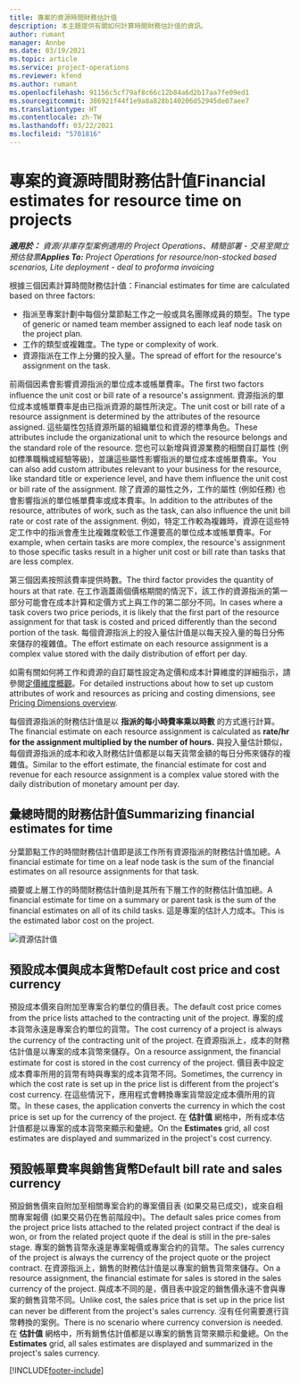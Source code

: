 ```yaml
---
title: 專案的資源時間財務估計值
description: 本主題提供有關如何計算時間財務估計值的資訊。
author: rumant
manager: Annbe
ms.date: 03/19/2021
ms.topic: article
ms.service: project-operations
ms.reviewer: kfend
ms.author: rumant
ms.openlocfilehash: 91156c5cf79af8c66c12b84a6d2b17aa7fe09ed1
ms.sourcegitcommit: 386921f44f1e9a8a828b140206d52945de07aee7
ms.translationtype: HT
ms.contentlocale: zh-TW
ms.lasthandoff: 03/22/2021
ms.locfileid: "5701816"
---
```

# <a name="financial-estimates-for-resource-time-on-projects"></a><span data-ttu-id="955e9-103">專案的資源時間財務估計值</span><span class="sxs-lookup"><span data-stu-id="955e9-103">Financial estimates for resource time on projects</span></span>

<span data-ttu-id="955e9-104">_**適用於：** 資源/非庫存型案例適用的 Project Operations、精簡部署 - 交易至開立預估發票_</span><span class="sxs-lookup"><span data-stu-id="955e9-104">_**Applies To:** Project Operations for resource/non-stocked based scenarios, Lite deployment - deal to proforma invoicing_</span></span>

<span data-ttu-id="955e9-105">根據三個因素計算時間財務估計值：</span><span class="sxs-lookup"><span data-stu-id="955e9-105">Financial estimates for time are calculated based on three factors:</span></span> 

- <span data-ttu-id="955e9-106">指派至專案計劃中每個分葉節點工作之一般或具名團隊成員的類型。</span><span class="sxs-lookup"><span data-stu-id="955e9-106">The type of generic or named team member assigned to each leaf node task on the project plan.</span></span> 
- <span data-ttu-id="955e9-107">工作的類型或複雜度。</span><span class="sxs-lookup"><span data-stu-id="955e9-107">The type or complexity of work.</span></span>
- <span data-ttu-id="955e9-108">資源指派在工作上分攤的投入量。</span><span class="sxs-lookup"><span data-stu-id="955e9-108">The spread of effort for the resource's assignment on the task.</span></span> 

<span data-ttu-id="955e9-109">前兩個因素會影響資源指派的單位成本或帳單費率。</span><span class="sxs-lookup"><span data-stu-id="955e9-109">The first two factors influence the unit cost or bill rate of a resource's assignment.</span></span> <span data-ttu-id="955e9-110">資源指派的單位成本或帳單費率是由已指派資源的屬性所決定。</span><span class="sxs-lookup"><span data-stu-id="955e9-110">The unit cost or bill rate of a resource assignment is determined by the attributes of the resource assigned.</span></span> <span data-ttu-id="955e9-111">這些屬性包括資源所屬的組織單位和資源的標準角色。</span><span class="sxs-lookup"><span data-stu-id="955e9-111">These attributes include the organizational unit to which the resource belongs and the standard role of the resource.</span></span> <span data-ttu-id="955e9-112">您也可以新增與資源業務的相關自訂屬性 (例如標準職稱或經驗等級)，並讓這些屬性影響指派的單位成本或帳單費率。</span><span class="sxs-lookup"><span data-stu-id="955e9-112">You can also add custom attributes relevant to your business for the resource, like standard title or experience level, and have them influence the unit cost or bill rate of the assignment.</span></span>
<span data-ttu-id="955e9-113">除了資源的屬性之外，工作的屬性 (例如任務) 也會影響指派的單位帳單費率或成本費率。</span><span class="sxs-lookup"><span data-stu-id="955e9-113">In addition to the attributes of the resource, attributes of work, such as the task, can also influence the unit bill rate or cost rate of the assignment.</span></span> <span data-ttu-id="955e9-114">例如，特定工作較為複雜時，資源在這些特定工作中的指派會產生比複雜度較低工作還要高的單位成本或帳單費率。</span><span class="sxs-lookup"><span data-stu-id="955e9-114">For example, when certain tasks are more complex, the resource's assignment to those specific tasks result in a higher unit cost or bill rate than tasks that are less complex.</span></span>   

<span data-ttu-id="955e9-115">第三個因素按照該費率提供時數。</span><span class="sxs-lookup"><span data-stu-id="955e9-115">The third factor provides the quantity of hours at that rate.</span></span> <span data-ttu-id="955e9-116">在工作涵蓋兩個價格期間的情況下，該工作的資源指派的第一部分可能會在成本計算和定價方式上與工作的第二部分不同。</span><span class="sxs-lookup"><span data-stu-id="955e9-116">In cases where a task covers two price periods, it is likely that the first part of the resource assignment for that task is costed and priced differently than the second portion of the task.</span></span> <span data-ttu-id="955e9-117">每個資源指派上的投入量估計值是以每天投入量的每日分佈來儲存的複雜值。</span><span class="sxs-lookup"><span data-stu-id="955e9-117">The effort estimate on each resource assignment is a complex value stored with the daily distribution of effort per day.</span></span>

<span data-ttu-id="955e9-118">如需有關如何將工作和資源的自訂屬性設定為定價和成本計算維度的詳細指示，請參閱[定價維度概觀](../pricing-costing/pricing-dimensions-overview.md)。</span><span class="sxs-lookup"><span data-stu-id="955e9-118">For detailed instructions about how to set up custom attributes of work and resources as pricing and costing dimensions, see [Pricing Dimensions overview](../pricing-costing/pricing-dimensions-overview.md).</span></span>

<span data-ttu-id="955e9-119">每個資源指派的財務估計值是以 **指派的每小時費率乘以時數** 的方式進行計算。</span><span class="sxs-lookup"><span data-stu-id="955e9-119">The financial estimate on each resource assignment is calculated as **rate/hr for the assignment multiplied by the number of hours.**</span></span>  <span data-ttu-id="955e9-120">與投入量估計類似，每個資源指派的成本和收入財務估計值都是以每天貨幣金額的每日分佈來儲存的複雜值。</span><span class="sxs-lookup"><span data-stu-id="955e9-120">Similar to the effort estimate, the financial estimate for cost and revenue for each resource assignment is a complex value stored with the daily distribution of monetary amount per day.</span></span> 

## <a name="summarizing-financial-estimates-for-time"></a><span data-ttu-id="955e9-121">彙總時間的財務估計值</span><span class="sxs-lookup"><span data-stu-id="955e9-121">Summarizing financial estimates for time</span></span>
<span data-ttu-id="955e9-122">分葉節點工作的時間財務估計值即是該工作所有資源指派的財務估計值加總。</span><span class="sxs-lookup"><span data-stu-id="955e9-122">A financial estimate for time on a leaf node task is the sum of the financial estimates on all resource assignments for that task.</span></span>

<span data-ttu-id="955e9-123">摘要或上層工作的時間財務估計值則是其所有下層工作的財務估計值加總。</span><span class="sxs-lookup"><span data-stu-id="955e9-123">A financial estimate for time on a summary or parent task is the sum of the financial estimates on all of its child tasks.</span></span> <span data-ttu-id="955e9-124">這是專案的估計人力成本。</span><span class="sxs-lookup"><span data-stu-id="955e9-124">This is the estimated labor cost on the project.</span></span> 

![資源估計值](./media/navigation12.png)

## <a name="default-cost-price-and-cost-currency"></a><span data-ttu-id="955e9-126">預設成本價與成本貨幣</span><span class="sxs-lookup"><span data-stu-id="955e9-126">Default cost price and cost currency</span></span>

<span data-ttu-id="955e9-127">預設成本價來自附加至專案合約單位的價目表。</span><span class="sxs-lookup"><span data-stu-id="955e9-127">The default cost price comes from the price lists attached to the contracting unit of the project.</span></span> <span data-ttu-id="955e9-128">專案的成本貨幣永遠是專案合約單位的貨幣。</span><span class="sxs-lookup"><span data-stu-id="955e9-128">The cost currency of a project is always the currency of the contracting unit of the project.</span></span> <span data-ttu-id="955e9-129">在資源指派上，成本的財務估計值是以專案的成本貨幣來儲存。</span><span class="sxs-lookup"><span data-stu-id="955e9-129">On a resource assignment, the financial estimate for cost is stored in the cost currency of the project.</span></span> <span data-ttu-id="955e9-130">價目表中設定成本費率所用的貨幣有時與專案的成本貨幣不同。</span><span class="sxs-lookup"><span data-stu-id="955e9-130">Sometimes, the currency in which the cost rate is set up in the price list is different from the project's cost currency.</span></span> <span data-ttu-id="955e9-131">在這些情況下，應用程式會轉換專案貨幣設定成本價所用的貨幣。</span><span class="sxs-lookup"><span data-stu-id="955e9-131">In these cases, the application converts the currency in which the cost price is set up for the currency of the project.</span></span> <span data-ttu-id="955e9-132">在 **估計值** 網格中，所有成本估計值都是以專案的成本貨幣來顯示和彙總。</span><span class="sxs-lookup"><span data-stu-id="955e9-132">On the **Estimates** grid, all cost estimates are displayed and summarized in the project's cost currency.</span></span> 

## <a name="default-bill-rate-and-sales-currency"></a><span data-ttu-id="955e9-133">預設帳單費率與銷售貨幣</span><span class="sxs-lookup"><span data-stu-id="955e9-133">Default bill rate and sales currency</span></span>

<span data-ttu-id="955e9-134">預設銷售價來自附加至相關專案合約的專案價目表 (如果交易已成交)，或來自相關專案報價 (如果交易仍在售前階段中)。</span><span class="sxs-lookup"><span data-stu-id="955e9-134">The default sales price comes from the project price lists attached to the related project contract if the deal is won, or from the related project quote if the deal is still in the pre-sales stage.</span></span> <span data-ttu-id="955e9-135">專案的銷售貨幣永遠是專案報價或專案合約的貨幣。</span><span class="sxs-lookup"><span data-stu-id="955e9-135">The sales currency of the project is always the currency of the project quote or the project contract.</span></span> <span data-ttu-id="955e9-136">在資源指派上，銷售的財務估計值是以專案的銷售貨幣來儲存。</span><span class="sxs-lookup"><span data-stu-id="955e9-136">On a resource assignment, the financial estimate for sales is stored in the sales currency of the project.</span></span> <span data-ttu-id="955e9-137">與成本不同的是，價目表中設定的銷售價永遠不會與專案的銷售貨幣不同。</span><span class="sxs-lookup"><span data-stu-id="955e9-137">Unlike cost, the sales price that is set up in the price list can never be different from the project's sales currency.</span></span> <span data-ttu-id="955e9-138">沒有任何需要進行貨幣轉換的案例。</span><span class="sxs-lookup"><span data-stu-id="955e9-138">There is no scenario where currency conversion is needed.</span></span> <span data-ttu-id="955e9-139">在 **估計值** 網格中，所有銷售估計值都是以專案的銷售貨幣來顯示和彙總。</span><span class="sxs-lookup"><span data-stu-id="955e9-139">On the **Estimates** grid, all sales estimates are displayed and summarized in the project's sales currency.</span></span> 

[!INCLUDE[footer-include](../includes/footer-banner.md)]
